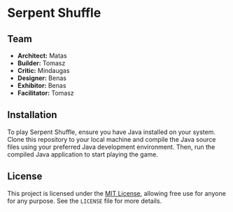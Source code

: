 # Serpent Shuffle
## Team

- **Architect:** Matas
- **Builder:** Tomasz
- **Critic:** Mindaugas
- **Designer:** Benas
- **Exhibitor:** Benas
- **Facilitator:** Tomasz

## Installation
To play Serpent Shuffle, ensure you have Java installed on your system. Clone this repository to your local machine and compile the Java source files using your preferred Java development environment. Then, run the compiled Java application to start playing the game.

## License
This project is licensed under the [MIT License](LICENSE), allowing free use for anyone for any purpose. See the `LICENSE` file for more details.
